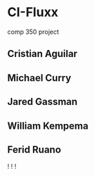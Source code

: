 # CI-Fluxx
comp 350 project
## Cristian Aguilar
## Michael Curry
## Jared Gassman
## William Kempema
## Ferid Ruano
!
!
!
